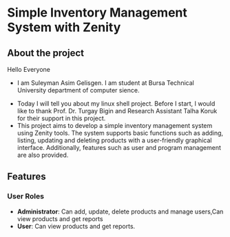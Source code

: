 # Simple Inventory Management System with Zenity

## **About the project**
Hello Everyone
- I am Suleyman Asim Gelisgen. I am student at Bursa Technical University department of computer sience.
* Today I will tell you about my linux shell project. Before I start, I would like to thank Prof. Dr. Turgay Bigin and Research Assistant Talha Koruk for their support in this project.
* This project aims to develop a simple inventory management system using Zenity tools. The system supports basic functions such as adding, listing, updating and deleting products with a user-friendly graphical interface. Additionally, features such as user and program management are also provided.
## **Features**
 ### **User Roles**
 * **Administrator**: Can add, update, delete products and manage users,Can view products and get reports
* **User**: Can view products and get reports.



